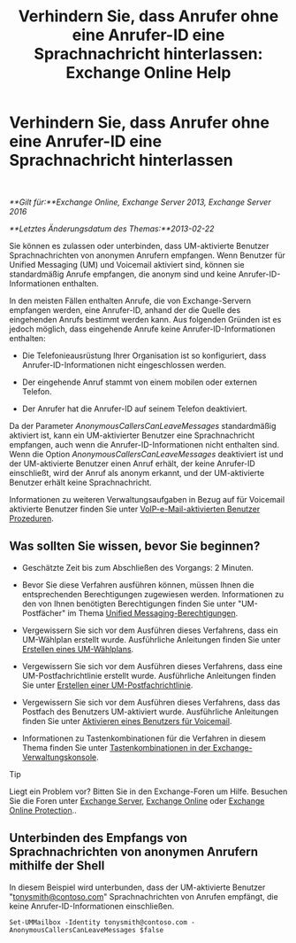 ﻿---
title: 'Verhindern Sie, dass Anrufer ohne eine Anrufer-ID eine Sprachnachricht hinterlassen: Exchange Online Help'
TOCTitle: Verhindern Sie, dass Anrufer ohne eine Anrufer-ID eine Sprachnachricht hinterlassen
ms:assetid: dd5dad32-2f69-4bf4-8ff0-545c413d395a
ms:mtpsurl: https://technet.microsoft.com/de-de/library/JJ673571(v=EXCHG.150)
ms:contentKeyID: 50476884
ms.date: 05/23/2018
mtps_version: v=EXCHG.150
ms.translationtype: MT
---

# Verhindern Sie, dass Anrufer ohne eine Anrufer-ID eine Sprachnachricht hinterlassen

 

_**Gilt für:**Exchange Online, Exchange Server 2013, Exchange Server 2016_

_**Letztes Änderungsdatum des Themas:**2013-02-22_

Sie können es zulassen oder unterbinden, dass UM-aktivierte Benutzer Sprachnachrichten von anonymen Anrufern empfangen. Wenn Benutzer für Unified Messaging (UM) und Voicemail aktiviert sind, können sie standardmäßig Anrufe empfangen, die anonym sind und keine Anrufer-ID-Informationen enthalten.

In den meisten Fällen enthalten Anrufe, die von Exchange-Servern empfangen werden, eine Anrufer-ID, anhand der die Quelle des eingehenden Anrufs bestimmt werden kann. Aus folgenden Gründen ist es jedoch möglich, dass eingehende Anrufe keine Anrufer-ID-Informationen enthalten:

  - Die Telefonieausrüstung Ihrer Organisation ist so konfiguriert, dass Anrufer-ID-Informationen nicht eingeschlossen werden.

  - Der eingehende Anruf stammt von einem mobilen oder externen Telefon.

  - Der Anrufer hat die Anrufer-ID auf seinem Telefon deaktiviert.

Da der Parameter *AnonymousCallersCanLeaveMessages* standardmäßig aktiviert ist, kann ein UM-aktivierter Benutzer eine Sprachnachricht empfangen, auch wenn die Anrufer-ID-Informationen nicht enthalten sind. Wenn die Option *AnonymousCallersCanLeaveMessages* deaktiviert ist und der UM-aktivierte Benutzer einen Anruf erhält, der keine Anrufer-ID einschließt, wird der Anruf als anonym erkannt, und der UM-aktivierte Benutzer erhält keine Sprachnachricht.

Informationen zu weiteren Verwaltungsaufgaben in Bezug auf für Voicemail aktivierte Benutzer finden Sie unter [VoIP-e-Mail-aktivierten Benutzer Prozeduren](voice-mail-enabled-user-procedures-exchange-2013-help.md).

## Was sollten Sie wissen, bevor Sie beginnen?

  - Geschätzte Zeit bis zum Abschließen des Vorgangs: 2 Minuten.

  - Bevor Sie diese Verfahren ausführen können, müssen Ihnen die entsprechenden Berechtigungen zugewiesen werden. Informationen zu den von Ihnen benötigten Berechtigungen finden Sie unter "UM-Postfächer" im Thema [Unified Messaging-Berechtigungen](unified-messaging-permissions-exchange-2013-help.md).

  - Vergewissern Sie sich vor dem Ausführen dieses Verfahrens, dass ein UM-Wählplan erstellt wurde. Ausführliche Anleitungen finden Sie unter [Erstellen eines UM-Wählplans](create-a-um-dial-plan-exchange-2013-help.md).

  - Vergewissern Sie sich vor dem Ausführen dieses Verfahrens, dass eine UM-Postfachrichtlinie erstellt wurde. Ausführliche Anleitungen finden Sie unter [Erstellen einer UM-Postfachrichtlinie](create-a-um-mailbox-policy-exchange-2013-help.md).

  - Vergewissern Sie sich vor dem Ausführen dieses Verfahrens, dass das Postfach des Benutzers UM-aktiviert wurde. Ausführliche Anleitungen finden Sie unter [Aktivieren eines Benutzers für Voicemail](enable-a-user-for-voice-mail-exchange-2013-help.md).

  - Informationen zu Tastenkombinationen für die Verfahren in diesem Thema finden Sie unter [Tastenkombinationen in der Exchange-Verwaltungskonsole](keyboard-shortcuts-in-the-exchange-admin-center-exchange-online-protection-help.md).


> [!TIP]
> Liegt ein Problem vor? Bitten Sie in den Exchange-Foren um Hilfe. Besuchen Sie die Foren unter <A href="https://go.microsoft.com/fwlink/p/?linkid=60612">Exchange Server</A>, <A href="https://go.microsoft.com/fwlink/p/?linkid=267542">Exchange Online</A> oder <A href="https://go.microsoft.com/fwlink/p/?linkid=285351">Exchange Online Protection</A>..



## Unterbinden des Empfangs von Sprachnachrichten von anonymen Anrufern mithilfe der Shell

In diesem Beispiel wird unterbunden, dass der UM-aktivierte Benutzer "tonysmith@contoso.com" Sprachnachrichten von Anrufen empfängt, die keine Anrufer-ID-Informationen einschließen.

    Set-UMMailbox -Identity tonysmith@contoso.com -AnonymousCallersCanLeaveMessages $false

